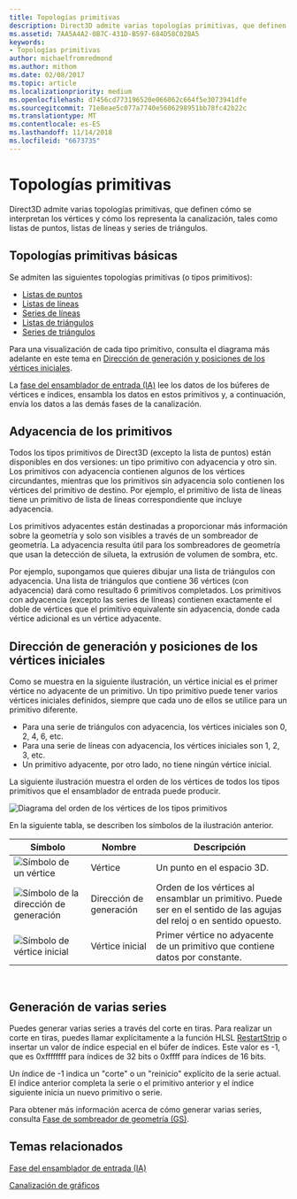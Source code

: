 ```yaml
---
title: Topologías primitivas
description: Direct3D admite varias topologías primitivas, que definen cómo se interpretan los vértices y cómo los representa la canalización, tales como listas de puntos, listas de líneas y series de triángulos.
ms.assetid: 7AA5A4A2-0B7C-431D-B597-684D58C02BA5
keywords:
- Topologías primitivas
author: michaelfromredmond
ms.author: mithom
ms.date: 02/08/2017
ms.topic: article
ms.localizationpriority: medium
ms.openlocfilehash: d7456cd773196520e066062c664f5e3073941dfe
ms.sourcegitcommit: 71e8eae5c077a7740e5606298951bb78fc42b22c
ms.translationtype: MT
ms.contentlocale: es-ES
ms.lasthandoff: 11/14/2018
ms.locfileid: "6673735"
---
```

# <a name="primitive-topologies"></a>Topologías primitivas


Direct3D admite varias topologías primitivas, que definen cómo se interpretan los vértices y cómo los representa la canalización, tales como listas de puntos, listas de líneas y series de triángulos.

## <a name="span-idprimitivetypesspanspan-idprimitivetypesspanspan-idprimitivetypesspanbasic-primitive-topologies"></a><span id="Primitive_Types"></span><span id="primitive_types"></span><span id="PRIMITIVE_TYPES"></span>Topologías primitivas básicas


Se admiten las siguientes topologías primitivas (o tipos primitivos):

-   [Listas de puntos](point-lists.md)
-   [Listas de líneas](line-lists.md)
-   [Series de líneas](line-strips.md)
-   [Listas de triángulos](triangle-lists.md)
-   [Series de triángulos](triangle-strips.md)

Para una visualización de cada tipo primitivo, consulta el diagrama más adelante en este tema en [Dirección de generación y posiciones de los vértices iniciales](#winding-direction-and-leading-vertex-positions).

La [fase del ensamblador de entrada (IA)](input-assembler-stage--ia-.md) lee los datos de los búferes de vértices e índices, ensambla los datos en estos primitivos y, a continuación, envía los datos a las demás fases de la canalización.

## <a name="span-idprimitiveadjacencyspanspan-idprimitiveadjacencyspanspan-idprimitiveadjacencyspanprimitive-adjacency"></a><span id="Primitive_Adjacency"></span><span id="primitive_adjacency"></span><span id="PRIMITIVE_ADJACENCY"></span>Adyacencia de los primitivos


Todos los tipos primitivos de Direct3D (excepto la lista de puntos) están disponibles en dos versiones: un tipo primitivo con adyacencia y otro sin. Los primitivos con adyacencia contienen algunos de los vértices circundantes, mientras que los primitivos sin adyacencia solo contienen los vértices del primitivo de destino. Por ejemplo, el primitivo de lista de líneas tiene un primitivo de lista de líneas correspondiente que incluye adyacencia.

Los primitivos adyacentes están destinadas a proporcionar más información sobre la geometría y solo son visibles a través de un sombreador de geometría. La adyacencia resulta útil para los sombreadores de geometría que usan la detección de silueta, la extrusión de volumen de sombra, etc.

Por ejemplo, supongamos que quieres dibujar una lista de triángulos con adyacencia. Una lista de triángulos que contiene 36 vértices (con adyacencia) dará como resultado 6 primitivos completados. Los primitivos con adyacencia (excepto las series de líneas) contienen exactamente el doble de vértices que el primitivo equivalente sin adyacencia, donde cada vértice adicional es un vértice adyacente.

## <a name="span-idwindingdirectionandleadingvertexpositionsspanspan-idwindingdirectionandleadingvertexpositionsspanspan-idwindingdirectionandleadingvertexpositionsspanspan-idwinding-direction-and-leading-vertex-positionsspanwinding-direction-and-leading-vertex-positions"></a><span id="Winding_Direction_and_Leading_Vertex_Positions"></span><span id="winding_direction_and_leading_vertex_positions"></span><span id="WINDING_DIRECTION_AND_LEADING_VERTEX_POSITIONS"></span><span id="winding-direction-and-leading-vertex-positions"></span>Dirección de generación y posiciones de los vértices iniciales


Como se muestra en la siguiente ilustración, un vértice inicial es el primer vértice no adyacente de un primitivo. Un tipo primitivo puede tener varios vértices iniciales definidos, siempre que cada uno de ellos se utilice para un primitivo diferente.

-   Para una serie de triángulos con adyacencia, los vértices iniciales son 0, 2, 4, 6, etc.
-   Para una serie de líneas con adyacencia, los vértices iniciales son 1, 2, 3, etc.
-   Un primitivo adyacente, por otro lado, no tiene ningún vértice inicial.

La siguiente ilustración muestra el orden de los vértices de todos los tipos primitivos que el ensamblador de entrada puede producir.

![Diagrama del orden de los vértices de los tipos primitivos](images/d3d10-primitive-topologies.png)

En la siguiente tabla, se describen los símbolos de la ilustración anterior.

| Símbolo                                                                                   | Nombre              | Descripción                                                                         |
|------------------------------------------------------------------------------------------|-------------------|-------------------------------------------------------------------------------------|
| ![Símbolo de un vértice](images/d3d10-primitive-topologies-vertex.png)                     | Vértice            | Un punto en el espacio 3D.                                                                |
| ![Símbolo de la dirección de generación](images/d3d10-primitive-topologies-winding-direction.png) | Dirección de generación | Orden de los vértices al ensamblar un primitivo. Puede ser en el sentido de las agujas del reloj o en sentido opuesto. |
| ![Símbolo de vértice inicial](images/d3d10-primitive-topologies-leading-vertex.png)       | Vértice inicial    | Primer vértice no adyacente de un primitivo que contiene datos por constante.       |

 

## <a name="span-idgeneratingmultiplestripsspanspan-idgeneratingmultiplestripsspanspan-idgeneratingmultiplestripsspangenerating-multiple-strips"></a><span id="Generating_Multiple_Strips"></span><span id="generating_multiple_strips"></span><span id="GENERATING_MULTIPLE_STRIPS"></span>Generación de varias series


Puedes generar varias series a través del corte en tiras. Para realizar un corte en tiras, puedes llamar explícitamente a la función HLSL [RestartStrip](https://msdn.microsoft.com/library/windows/desktop/bb509660) o insertar un valor de índice especial en el búfer de índices. Este valor es -1, que es 0xffffffff para índices de 32 bits o 0xffff para índices de 16 bits.

Un índice de -1 indica un "corte" o un "reinicio" explícito de la serie actual. El índice anterior completa la serie o el primitivo anterior y el índice siguiente inicia un nuevo primitivo o serie.

Para obtener más información acerca de cómo generar varias series, consulta [Fase de sombreador de geometría (GS)](geometry-shader-stage--gs-.md).

## <a name="span-idrelated-topicsspanrelated-topics"></a><span id="related-topics"></span>Temas relacionados


[Fase del ensamblador de entrada (IA)](input-assembler-stage--ia-.md)

[Canalización de gráficos](graphics-pipeline.md)

 

 




